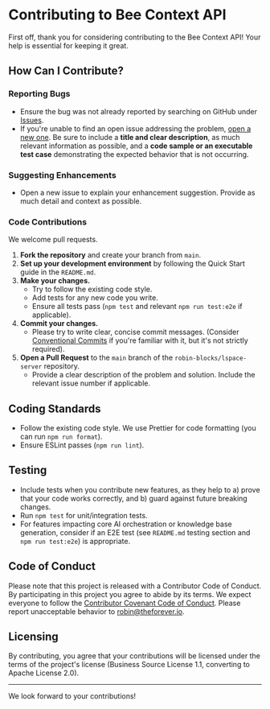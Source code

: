 # Contributing to Bee Context API

First off, thank you for considering contributing to the Bee Context API! Your help is essential for keeping it great.

## How Can I Contribute?

### Reporting Bugs
- Ensure the bug was not already reported by searching on GitHub under [Issues](https://github.com/robin-blocks/lspace-server/issues).
- If you're unable to find an open issue addressing the problem, [open a new one](https://github.com/robin-blocks/lspace-server/issues/new). Be sure to include a **title and clear description**, as much relevant information as possible, and a **code sample or an executable test case** demonstrating the expected behavior that is not occurring.

### Suggesting Enhancements
- Open a new issue to explain your enhancement suggestion. Provide as much detail and context as possible.

### Code Contributions
We welcome pull requests.

1.  **Fork the repository** and create your branch from `main`.
2.  **Set up your development environment** by following the Quick Start guide in the `README.md`.
3.  **Make your changes.**
    *   Try to follow the existing code style.
    *   Add tests for any new code you write.
    *   Ensure all tests pass (`npm test` and relevant `npm run test:e2e` if applicable).
4.  **Commit your changes.**
    *   Please try to write clear, concise commit messages. (Consider [Conventional Commits](https://www.conventionalcommits.org/) if you're familiar with it, but it's not strictly required).
5.  **Open a Pull Request** to the `main` branch of the `robin-blocks/lspace-server` repository.
    *   Provide a clear description of the problem and solution. Include the relevant issue number if applicable.

## Coding Standards
- Follow the existing code style. We use Prettier for code formatting (you can run `npm run format`).
- Ensure ESLint passes (`npm run lint`).

## Testing
- Include tests when you contribute new features, as they help to a) prove that your code works correctly, and b) guard against future breaking changes.
- Run `npm test` for unit/integration tests.
- For features impacting core AI orchestration or knowledge base generation, consider if an E2E test (see `README.md` testing section and `npm run test:e2e`) is appropriate.

## Code of Conduct
Please note that this project is released with a Contributor Code of Conduct. By participating in this project you agree to abide by its terms. We expect everyone to follow the [Contributor Covenant Code of Conduct](https://www.contributor-covenant.org/version/2/1/code_of_conduct/). Please report unacceptable behavior to robin@theforever.io.

## Licensing
By contributing, you agree that your contributions will be licensed under the terms of the project's license (Business Source License 1.1, converting to Apache License 2.0).

---

We look forward to your contributions! 